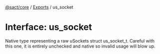 [@sact/core](../README.md) / [Exports](../modules.md) / us_socket

# Interface: us\_socket

Native type representing a raw uSockets struct us_socket_t.
Careful with this one, it is entirely unchecked and native so invalid usage will blow up.
